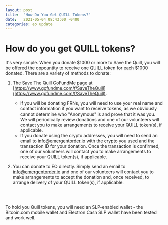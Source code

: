 ```yaml
---
layout: post
title:  "How Do You Get QUILL Tokens?"
date:   2021-05-04 08:43:00 -0400
categories: eo update
---
```


# How do you get QUILL tokens?

It's very simple. When you donate $1000 or more to Save the Quill, you will be offered the oppountity to receive one QUILL token for each $1000 donated. There are a variety of methods to donate:

1) The Save The Quill GoFundMe page at [https://www.gofundme.com/f/SaveTheQuill](https://www.gofundme.com/f/SaveTheQuill).
   * If you will be donating FRNs, you will need to use your real name and contact information if you want to receive tokens, as we obviously cannot determine who "Anonymous" is and prove that it was you. We will periodically review donations and one of our volunteers will contact you to make arrangements to receive your QUILL token(s), if applicable.
   * If you donate using the crypto addresses, you will need to send an email to [info@emergentorder.io](mailto:info@emergentorder.com) with the crypto you used and the transaction ID for your donation. Once the transaction is confirmed, one of our volunteers will contact you to make arrangements to receive your QUILL token(s), if applicable.

2) You can donate to EO directly. Simply send an email to [info@emergentorder.io](mailto:info@emergentorder.com) and one of our volunteers will contact you to make arrangements to accept the donation and, once received, to arrange delivery of your QUILL token(s), if applicable.
<br />
<br />

To hold you Quill tokens, you will need an SLP-enabled wallet -  the Bitcoin.com mobile wallet and Electron Cash SLP wallet have been tested and work well.
